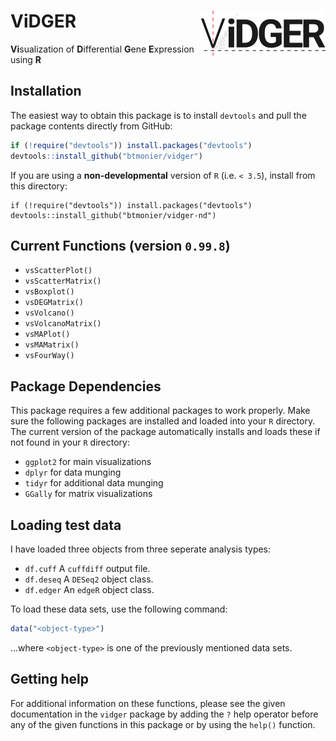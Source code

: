 ViDGER <img src="vignettes/vidger-logo.png" align="right" />
============================================================
**Vi**sualization of **D**ifferential **G**ene **E**xpression using **R**

Installation
------------
The easiest way to obtain this package is to install `devtools` and pull the package contents directly from GitHub:

``` r
if (!require("devtools")) install.packages("devtools")
devtools::install_github("btmonier/vidger")
```

If you are using a **non-developmental** version of `R` (i.e. `< 3.5`),
install from this directory:

```{r}
if (!require("devtools")) install.packages("devtools")
devtools::install_github("btmonier/vidger-nd")
```

Current Functions (version `0.99.8`)
------------------------------------
* `vsScatterPlot()`
* `vsScatterMatrix()`
* `vsBoxplot()`
* `vsDEGMatrix()`
* `vsVolcano()`
* `vsVolcanoMatrix()`
* `vsMAPlot()`
* `vsMAMatrix()`
* `vsFourWay()`

Package Dependencies
--------------------
This package requires a few additional packages to work properly. Make sure the following packages are installed and loaded into your `R` directory. The current version of the package automatically installs and loads these if not found in your `R` directory:

* `ggplot2` for main visualizations
* `dplyr` for data munging
* `tidyr` for additional data munging
* `GGally` for matrix visualizations

Loading test data
-----------------
I have loaded three objects from three seperate analysis types:

* `df.cuff` A `cuffdiff` output file.
* `df.deseq` A `DESeq2` object class.
* `df.edger` An `edgeR` object class.

To load these data sets, use the following command:

``` r
data("<object-type>")
```
...where `<object-type>` is one of the previously mentioned data sets.

Getting help
------------
For additional information on these functions, please see the given documentation in the `vidger` package by adding the `?` help operator before any of the given functions in this package or by using the `help()` function. 
